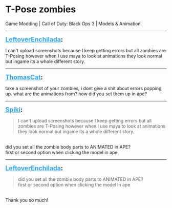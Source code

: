 # T-Pose zombies
Game Modding | Call of Duty: Black Ops 3 | Models & Animation

---
<strong style="font-size: 1.4em;"><span style="text-decoration: underline;text-decoration-color: #34a7f9;"><span style="color:#34a7f9;">LeftoverEnchilada</span></span>:</strong>

<p>I can&#39;t upload screenshots because I keep getting errors but all zombies are T-Posing however when I use maya to look at animations they look normal but ingame its a whole different story.</p>

---
<strong style="font-size: 1.4em;"><span style="text-decoration: underline;text-decoration-color: #34a7f9;"><span style="color:#34a7f9;">ThomasCat</span></span>:</strong>

<p>take a screenshot of your zombies, i dont give a shit about errors popping up. what are the animations from? how did you set them up in ape?</p>

---
<strong style="font-size: 1.4em;"><span style="text-decoration: underline;text-decoration-color: #34a7f9;"><span style="color:#34a7f9;">Spiki</span></span>:</strong>

<p><blockquote>I can&#39;t upload screenshots because I keep getting errors but all zombies are T-Posing however when I use maya to look at animations they look normal but ingame its a whole different story.<br /></blockquote><br />did you set all the zombie body parts to ANIMATED in APE?<br />first or second option when clicking the model in ape</p>

---
<strong style="font-size: 1.4em;"><span style="text-decoration: underline;text-decoration-color: #34a7f9;"><span style="color:#34a7f9;">LeftoverEnchilada</span></span>:</strong>

<p><blockquote>did you set all the zombie body parts to ANIMATED in APE?<br />first or second option when clicking the model in ape<br /></blockquote><br />Thank you so much!</p>
